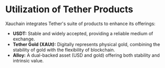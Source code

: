 # Utilization of Tether Products

Xauchain integrates Tether's suite of products to enhance its offerings:

* **USDT:** Stable and widely accepted, providing a reliable medium of exchange.
* **Tether Gold (XAUt):** Digitally represents physical gold, combining the stability of gold with the flexibility of blockchain.
* **Alloy:** A dual-backed asset (USD and gold) offering both stability and intrinsic value.
